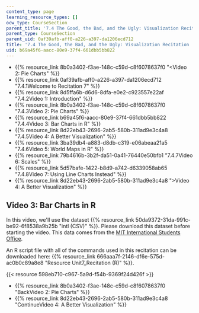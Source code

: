 ```yaml
---
content_type: page
learning_resource_types: []
ocw_type: CourseSection
parent_title: '7.4 The Good, the Bad, and the Ugly: Visualization Recitation  (Recitation)'
parent_type: CourseSection
parent_uid: 0af39afb-aff0-a226-a397-da1206ecd712
title: '7.4 The Good, the Bad, and the Ugly: Visualization Recitation  (Recitation)'
uid: b69a45f6-aacc-80e9-37f4-661dbb5bb822
---
```


*   {{% resource_link 8b0a3402-f3ae-148c-c59d-c8f6078637f0 "\<Video 2: Pie Charts" %}}
*   {{% resource_link 0af39afb-aff0-a226-a397-da1206ecd712 "7.4.1Welcome to Recitation 7" %}}
*   {{% resource_link 8d5ffa6b-d6d6-8dfa-e0e2-c923557e22af "7.4.2Video 1: Introduction" %}}
*   {{% resource_link 8b0a3402-f3ae-148c-c59d-c8f6078637f0 "7.4.3Video 2: Pie Charts" %}}
*   {{% resource_link b69a45f6-aacc-80e9-37f4-661dbb5bb822 "7.4.4Video 3: Bar Charts in R" %}}
*   {{% resource_link 8d22eb43-2696-2ab5-580b-311ad9e3c4a8 "7.4.5Video 4: A Better Visualization" %}}
*   {{% resource_link 3ba39db4-a883-d8db-c319-e06abeaa21a5 "7.4.6Video 5: World Maps in R" %}}
*   {{% resource_link 79b4616b-3b2f-da51-0a41-76440e50bfb1 "7.4.7Video 6: Scales" %}}
*   {{% resource_link 5d57bafe-1422-b8d9-a742-d6339058ab65 "7.4.8Video 7: Using Line Charts Instead" %}}
*   {{% resource_link 8d22eb43-2696-2ab5-580b-311ad9e3c4a8 "\>Video 4: A Better Visualization" %}}

Video 3: Bar Charts in R
------------------------

In this video, we'll use the dataset {{% resource_link 50da9372-31da-991c-be92-6f8538a9b25b "intl (CSV)" %}}. Please download this dataset before starting the video. This data comes from the [MIT International Students Office](http://web.mit.edu/iso/).

An R script file with all of the commands used in this recitation can be downloaded here: {{% resource_link 666aaa7f-2146-df6e-575d-ac0b0c89a8e8 "Resource Unit7\_Recitation (R)" %}}.

{{< resource 598eb710-c967-5a9d-f54b-9369f24d426f >}}

*   {{% resource_link 8b0a3402-f3ae-148c-c59d-c8f6078637f0 "BackVideo 2: Pie Charts" %}}
*   {{% resource_link 8d22eb43-2696-2ab5-580b-311ad9e3c4a8 "ContinueVideo 4: A Better Visualization" %}}